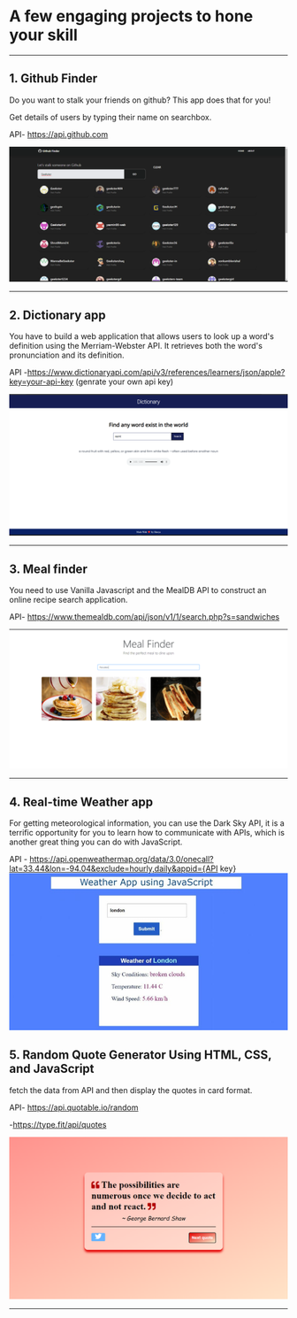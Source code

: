 # A few engaging projects to hone your skill

<hr>

## 1. Github Finder

Do you want to stalk your friends on github? This app does that for you!

Get details of users by typing their name on searchbox.

API- https://api.github.com

![](./image/github_finder.png)

<hr>

## 2. Dictionary app 

You have to build a web application that allows users to look up a word's definition using the Merriam-Webster API. It retrieves both the word's pronunciation and its definition.

API -https://www.dictionaryapi.com/api/v3/references/learners/json/apple?key=your-api-key (genrate your own api key)

![](./image/dictionary.png)

<hr>

## 3. Meal finder

You need to use Vanilla Javascript and the MealDB API to construct an online recipe search application.

API- https://www.themealdb.com/api/json/v1/1/search.php?s=sandwiches

![](./image/meal-finder.png)

<hr>

## 4. Real-time Weather app

For getting meteorological information, you can use the Dark Sky API, it is a terrific opportunity for you to learn how to communicate with APIs, which is another great thing you can do with JavaScript. 

API - https://api.openweathermap.org/data/3.0/onecall?lat=33.44&lon=-94.04&exclude=hourly,daily&appid={API key}
![](./image/weather.jpg)

## 5. Random Quote Generator Using HTML, CSS, and JavaScript

fetch the data from API and then display the quotes in card format.

API- https://api.quotable.io/random 

-https://type.fit/api/quotes
    
![](./image/quote.png)

<hr>
